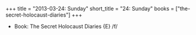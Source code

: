 +++
title = "2013-03-24: Sunday"
short_title = "24: Sunday"
books = ["the-secret-holocaust-diaries"]
+++


* Book: The Secret Holocaust Diaries {E} /f/
